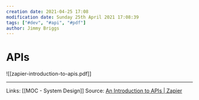 ```yaml
---
creation date: 2021-04-25 17:08
modification date: Sunday 25th April 2021 17:08:39
tags: ["#dev", "#api", "#pdf"]
author: Jimmy Briggs
---
```


# APIs

![[zapier-introduction-to-apis.pdf]]

***
Links: [[MOC - System Design]]
Source: [An Introduction to APIs | Zapier](https://zapier.com/learn/apis/)

